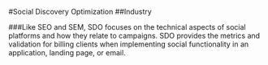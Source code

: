#Social Discovery Optimization
##Industry

###Like SEO and SEM, SDO focuses on the technical aspects of social platforms and how they relate to campaigns. SDO provides the metrics and validation for billing clients when implementing social functionality in an application, landing page, or email.
